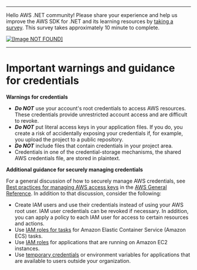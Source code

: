 --------

Hello AWS \.NET community\! Please share your experience and help us improve the AWS SDK for \.NET and its learning resources by [taking a survey](https://amazonmr.au1.qualtrics.com/jfe/form/SV_bqfQLfZ5nhFUiV0)\. This survey takes approximately 10 minute to complete\.

 [ ![\[Image NOT FOUND\]](http://docs.aws.amazon.com/sdk-for-net/latest/developer-guide/images/SurveyButton.png) ](https://amazonmr.au1.qualtrics.com/jfe/form/SV_bqfQLfZ5nhFUiV0)

--------

# Important warnings and guidance for credentials<a name="net-dg-config-creds-warnings-and-guidelines"></a>

**Warnings for credentials**
+ ***Do NOT*** use your account's root credentials to access AWS resources\. These credentials provide unrestricted account access and are difficult to revoke\.
+ ***Do NOT*** put literal access keys in your application files\. If you do, you create a risk of accidentally exposing your credentials if, for example, you upload the project to a public repository\.
+ ***Do NOT*** include files that contain credentials in your project area\.
+ Credentials in one of the credential\-storage mechanisms, the shared AWS credentials file, are stored in plaintext\.

**Additional guidance for securely managing credentials**

For a general discussion of how to securely manage AWS credentials, see [Best practices for managing AWS access keys](https://docs.aws.amazon.com/general/latest/gr/aws-access-keys-best-practices.html) in the [AWS General Reference](https://docs.aws.amazon.com/general/latest/gr/)\. In addition to that discussion, consider the following:
+ Create IAM users and use their credentials instead of using your AWS root user\. IAM user credentials can be revoked if necessary\. In addition, you can apply a policy to each IAM user for access to certain resources and actions\.
+ Use [IAM roles for tasks](https://docs.aws.amazon.com/AmazonECS/latest/developerguide/task-iam-roles.html) for Amazon Elastic Container Service \(Amazon ECS\) tasks\.
+ Use [IAM roles](https://docs.aws.amazon.com/IAM/latest/UserGuide/id_roles.html) for applications that are running on Amazon EC2 instances\.
+ Use [temporary credentials](creds-assign.md#net-dg-config-creds-assign-role) or environment variables for applications that are available to users outside your organization\.